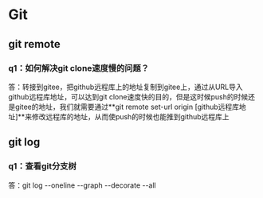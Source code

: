 # Git

## git remote

### q1：如何解决git clone速度慢的问题？

答：转接到gitee，把github远程库上的地址复制到gitee上，通过从URL导入github远程库地址，可以达到git clone速度快的目的，但是这时候push的时候还是gitee的地址，我们就需要通过**git remote set-url origin [github远程库地址]**来修改远程库的地址，从而使push的时候也能推到github远程库上

## git log

### q1：查看git分支树

答：git log --oneline --graph --decorate --all